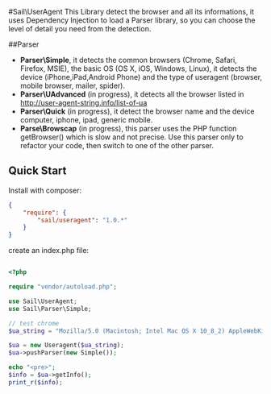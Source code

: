#Sail\UserAgent
This Library detect the browser and all its informations, it uses Dependency Injection to load a Parser library, so you can choose the level of detail you need from the detection.

##Parser
- **Parser\Simple**, it detects the common browsers (Chrome, Safari, Firefox, MSIE), the basic OS (OS X, iOS, Windows, Linux), it detects the device (iPhone,iPad,Android Phone) and the type of useragent (browser, mobile browser, mailer, spider).
- **Parser\UAdvanced** (in progress), it detects all the browser listed in 
http://user-agent-string.info/list-of-ua
- **Parser\Quick** (in progress), it detect the browser name and the device computer, iphone, ipad, generic mobile. 
- **Parse\Browscap** (in progress), this parser uses the PHP function getBrowser() which is slow and not precise. Use this parser only to refactor your code, then switch to one of the other parser.

## Quick Start
Install with composer:
``` json
{
    "require": {
        "sail/useragent": "1.0.*"
    }
}
```

create an index.php file:
``` php

<?php

require "vendor/autoload.php";

use Sail\UserAgent;
use Sail\Parser\Simple;

// test chrome
$ua_string = "Mozilla/5.0 (Macintosh; Intel Mac OS X 10_8_2) AppleWebKit/537.17 (KHTML, like Gecko) Chrome/24.0.1312.56 Safari/537.17";

$ua = new Useragent($ua_string);
$ua->pushParser(new Simple());

echo "<pre>";
$info = $ua->getInfo();
print_r($info);

```
